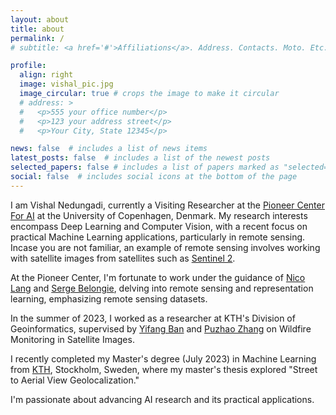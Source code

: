 ```yaml
---
layout: about
title: about
permalink: /
# subtitle: <a href='#'>Affiliations</a>. Address. Contacts. Moto. Etc.

profile:
  align: right
  image: vishal_pic.jpg
  image_circular: true # crops the image to make it circular
  # address: >
  #   <p>555 your office number</p>
  #   <p>123 your address street</p>
  #   <p>Your City, State 12345</p>

news: false  # includes a list of news items
latest_posts: false  # includes a list of the newest posts
selected_papers: false # includes a list of papers marked as "selected={true}"
social: false  # includes social icons at the bottom of the page
---
```



I am Vishal Nedungadi, currently a Visiting Researcher at the [Pioneer Center For AI](https://www.aicentre.dk/) at the University of Copenhagen, Denmark. My research interests encompass Deep Learning and Computer Vision, with a recent focus on practical Machine Learning applications, particularly in remote sensing. Incase you are not familiar, an example of remote sensing involves working with satellite images from satellites such as [Sentinel 2](https://sentinel.esa.int/web/sentinel/missions/sentinel-2c).

At the Pioneer Center, I'm fortunate to work under the guidance of [Nico Lang](https://langnico.github.io/) and [Serge Belongie](https://www.belongielab.org/), delving into remote sensing and representation learning, emphasizing remote sensing datasets.

In the summer of 2023, I worked as a researcher at KTH's Division of Geoinformatics, supervised by [Yifang Ban](https://www.kth.se/profile/yifang) and [Puzhao Zhang](https://www.kth.se/profile/puzhao) on Wildfire Monitoring in Satellite Images.

I recently completed my Master's degree (July 2023) in Machine Learning from [KTH](https://www.kth.se/en), Stockholm, Sweden, where my master's thesis explored "Street to Aerial View Geolocalization."

I'm passionate about advancing AI research and its practical applications. 
